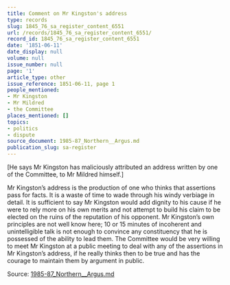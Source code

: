 ```yaml
---
title: Comment on Mr Kingston's address
type: records
slug: 1845_76_sa_register_content_6551
url: /records/1845_76_sa_register_content_6551/
record_id: 1845_76_sa_register_content_6551
date: '1851-06-11'
date_display: null
volume: null
issue_number: null
page: '1'
article_type: other
issue_reference: 1851-06-11, page 1
people_mentioned:
- Mr Kingston
- Mr Mildred
- the Committee
places_mentioned: []
topics:
- politics
- dispute
source_document: 1985-87_Northern__Argus.md
publication_slug: sa-register
---
```


[He says Mr Kingston has maliciously attributed an address written by one of the Committee, to Mr Mildred himself.]

Mr Kingston’s address is the production of one who thinks that assertions pass for facts.  It is a waste of time to wade through his windy verbiage in detail.  It is sufficient to say Mr Kingston would add dignity to his cause if he were to rely more on his own merits and not attempt to build his claim to be elected on the ruins of the reputation of his opponent.  Mr Kingston’s own principles are not well know here; 10 or 15 minutes of incoherent and unintelligible talk is not enough to convince any constituency that he is possessed of the ability to lead them.  The Committee would be very willing to meet Mr Kingston at a public meeting to deal with any of the assertions in Mr Kingston’s address, if he really thinks then to be true and has the courage to maintain them by argument in public.

Source: [1985-87_Northern__Argus.md](/downloads/markdown/1985-87_Northern__Argus.md)
